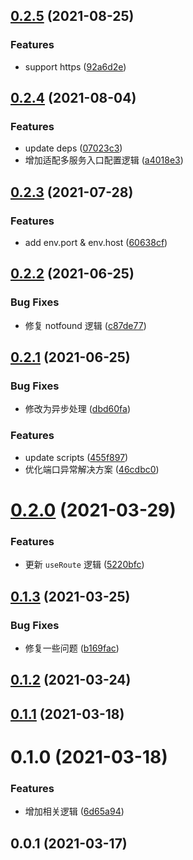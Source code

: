 ## [0.2.5](https://github.com/MicroAppJS/plugin-koa/compare/v0.2.4...v0.2.5) (2021-08-25)


### Features

* support https ([92a6d2e](https://github.com/MicroAppJS/plugin-koa/commit/92a6d2e914f2af37b865c02052401f0184985b57))

## [0.2.4](https://github.com/MicroAppJS/plugin-koa/compare/v0.2.3...v0.2.4) (2021-08-04)


### Features

* update deps ([07023c3](https://github.com/MicroAppJS/plugin-koa/commit/07023c3749dd99eeca6ed46694f843947a48194a))
* 增加适配多服务入口配置逻辑 ([a4018e3](https://github.com/MicroAppJS/plugin-koa/commit/a4018e335d0f4d49fe39f7d2fadb9a3e588fcd6d))

## [0.2.3](https://github.com/MicroAppJS/plugin-koa/compare/v0.2.2...v0.2.3) (2021-07-28)


### Features

* add env.port & env.host ([60638cf](https://github.com/MicroAppJS/plugin-koa/commit/60638cfc049a07f13800021b39ddf34406f65476))

## [0.2.2](https://github.com/MicroAppJS/plugin-koa/compare/v0.2.1...v0.2.2) (2021-06-25)


### Bug Fixes

* 修复 notfound 逻辑 ([c87de77](https://github.com/MicroAppJS/plugin-koa/commit/c87de7757425c8df6b6844ab740d6adeacce9ad4))

## [0.2.1](https://github.com/MicroAppJS/plugin-koa/compare/v0.2.0...v0.2.1) (2021-06-25)


### Bug Fixes

* 修改为异步处理 ([dbd60fa](https://github.com/MicroAppJS/plugin-koa/commit/dbd60faf10782468f10d757c7b2f2469ce579ea3))


### Features

* update scripts ([455f897](https://github.com/MicroAppJS/plugin-koa/commit/455f8970d40ccf8b4c8c3ea321e2d0e4fb5e0c5e))
* 优化端口异常解决方案 ([46cdbc0](https://github.com/MicroAppJS/plugin-koa/commit/46cdbc0411bacdc09d6a1a4a463a3747fe01eaf1))

# [0.2.0](https://github.com/MicroAppJS/plugin-koa/compare/v0.1.3...v0.2.0) (2021-03-29)


### Features

* 更新 `useRoute` 逻辑 ([5220bfc](https://github.com/MicroAppJS/plugin-koa/commit/5220bfca560698a78d75363f9c173170f7daa541))

## [0.1.3](https://github.com/MicroAppJS/plugin-koa/compare/v0.1.2...v0.1.3) (2021-03-25)


### Bug Fixes

* 修复一些问题 ([b169fac](https://github.com/MicroAppJS/plugin-koa/commit/b169face03d8847fa47d48c245ffbb4207fc701d))

## [0.1.2](https://github.com/MicroAppJS/plugin-koa/compare/v0.1.1...v0.1.2) (2021-03-24)

## [0.1.1](https://github.com/MicroAppJS/plugin-koa/compare/v0.1.0...v0.1.1) (2021-03-18)

# 0.1.0 (2021-03-18)


### Features

* 增加相关逻辑 ([6d65a94](https://github.com/MicroAppJS/plugin-koa/commit/6d65a9433aa436cf446bb777bafc4a9857acacf0))

## 0.0.1 (2021-03-17)

